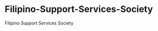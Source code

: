 Filipino-Support-Services-Society
=================================

Filipino Support Services Society
